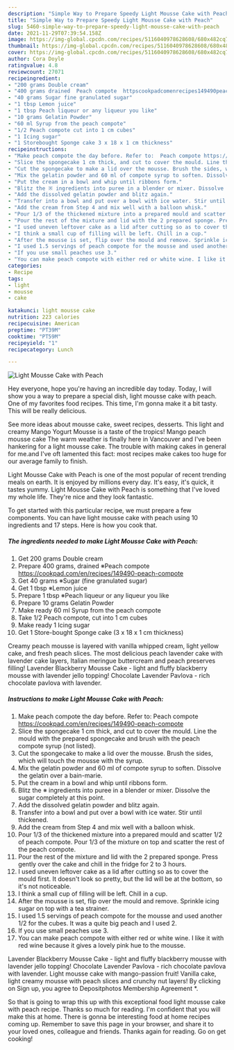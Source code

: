 ```yaml
---
description: "Simple Way to Prepare Speedy Light Mousse Cake with Peach"
title: "Simple Way to Prepare Speedy Light Mousse Cake with Peach"
slug: 5460-simple-way-to-prepare-speedy-light-mousse-cake-with-peach
date: 2021-11-29T07:39:54.158Z
image: https://img-global.cpcdn.com/recipes/5116040978628608/680x482cq70/light-mousse-cake-with-peach-recipe-main-photo.jpg
thumbnail: https://img-global.cpcdn.com/recipes/5116040978628608/680x482cq70/light-mousse-cake-with-peach-recipe-main-photo.jpg
cover: https://img-global.cpcdn.com/recipes/5116040978628608/680x482cq70/light-mousse-cake-with-peach-recipe-main-photo.jpg
author: Cora Doyle
ratingvalue: 4.8
reviewcount: 27071
recipeingredient:
- "200 grams Double cream"
- "400 grams drained  Peach compote  httpscookpadcomenrecipes149490peachcompote"
- "40 grams Sugar fine granulated sugar"
- "1 tbsp Lemon juice"
- "1 tbsp Peach liqueur or any liqueur you like"
- "10 grams Gelatin Powder"
- "60 ml Syrup from the peach compote"
- "1/2 Peach compote cut into 1 cm cubes"
- "1 Icing sugar"
- "1 Storebought Sponge cake 3 x 18 x 1 cm thickness"
recipeinstructions:
- "Make peach compote the day before. Refer to:  Peach compote https://cookpad.com/en/recipes/149490-peach-compote"
- "Slice the spongecake 1 cm thick, and cut to cover the mould. Line the mould with the prepared spongecake and brush with the peach compote syrup (not listed)."
- "Cut the spongecake to make a lid over the mousse. Brush the sides, which will touch the mousse with the syrup."
- "Mix the gelatin powder and 60 ml of compote syrup to soften. Dissolve the gelatin over a bain-marie."
- "Put the cream in a bowl and whip until ribbons form."
- "Blitz the ※ ingredients into puree in a blender or mixer. Dissolve the sugar completely at this point."
- "Add the dissolved gelatin powder and blitz again."
- "Transfer into a bowl and put over a bowl with ice water. Stir until thickened."
- "Add the cream from Step 4 and mix well with a balloon whisk."
- "Pour 1/3 of the thickened mixture into a prepared mould and scatter 1/2 of peach compote. Pour 1/3 of the mixture on top and scatter the rest of the peach compote."
- "Pour the rest of the mixture and lid with the 2 prepared sponge. Press gently over the cake and chill in the fridge for 2 to 3 hours."
- "I used uneven leftover cake as a lid after cutting so as to cover the mould first. It doesn&#39;t look so pretty, but the lid will be at the bottom, so it&#39;s not noticeable."
- "I think a small cup of filling will be left. Chill in a cup."
- "After the mousse is set, flip over the mould and remove. Sprinkle icing sugar on top with a tea strainer."
- "I used 1.5 servings of peach compote for the mousse and used another 1/2 for the cubes. It was a quite big peach and I used 2."
- "If you use small peaches use 3."
- "You can make peach compote with either red or white wine. I like it with red wine because it gives a lovely pink hue to the mousse."
categories:
- Recipe
tags:
- light
- mousse
- cake

katakunci: light mousse cake 
nutrition: 223 calories
recipecuisine: American
preptime: "PT39M"
cooktime: "PT59M"
recipeyield: "1"
recipecategory: Lunch

---
```



![Light Mousse Cake with Peach](https://img-global.cpcdn.com/recipes/5116040978628608/680x482cq70/light-mousse-cake-with-peach-recipe-main-photo.jpg)

Hey everyone, hope you're having an incredible day today. Today, I will show you a way to prepare a special dish, light mousse cake with peach. One of my favorites food recipes. This time, I'm gonna make it a bit tasty. This will be really delicious.

See more ideas about mousse cake, sweet recipes, desserts. This light and creamy Mango Yogurt Mousse is a taste of the tropics! Mango peach mousse cake The warm weather is finally here in Vancouver and I&#39;ve been hankering for a light mousse cake. The trouble with making cakes in general for me.and I&#39;ve oft lamented this fact: most recipes make cakes too huge for our average family to finish.

Light Mousse Cake with Peach is one of the most popular of recent trending meals on earth. It is enjoyed by millions every day. It's easy, it's quick, it tastes yummy. Light Mousse Cake with Peach is something that I've loved my whole life. They're nice and they look fantastic.


To get started with this particular recipe, we must prepare a few components. You can have light mousse cake with peach using 10 ingredients and 17 steps. Here is how you cook that.

<!--inarticleads1-->

##### The ingredients needed to make Light Mousse Cake with Peach:

1. Get 200 grams Double cream
1. Prepare 400 grams, drained  ※Peach compote  https://cookpad.com/en/recipes/149490-peach-compote
1. Get 40 grams ※Sugar (fine granulated sugar)
1. Get 1 tbsp ※Lemon juice
1. Prepare 1 tbsp ※Peach liqueur or any liqueur you like
1. Prepare 10 grams Gelatin Powder
1. Make ready 60 ml Syrup from the peach compote
1. Take 1/2 Peach compote, cut into 1 cm cubes
1. Make ready 1 Icing sugar
1. Get 1 Store-bought Sponge cake (3 x 18 x 1 cm thickness)


Creamy peach mousse is layered with vanilla whipped cream, light yellow cake, and fresh peach slices. The most delicious peach lavender cake with lavender cake layers, Italian meringue buttercream and peach preserves filling! Lavender Blackberry Mousse Cake - light and fluffy blackberry mousse with lavender jello topping! Chocolate Lavender Pavlova - rich chocolate pavlova with lavender. 

<!--inarticleads2-->

##### Instructions to make Light Mousse Cake with Peach:

1. Make peach compote the day before. Refer to:  Peach compote https://cookpad.com/en/recipes/149490-peach-compote
1. Slice the spongecake 1 cm thick, and cut to cover the mould. Line the mould with the prepared spongecake and brush with the peach compote syrup (not listed).
1. Cut the spongecake to make a lid over the mousse. Brush the sides, which will touch the mousse with the syrup.
1. Mix the gelatin powder and 60 ml of compote syrup to soften. Dissolve the gelatin over a bain-marie.
1. Put the cream in a bowl and whip until ribbons form.
1. Blitz the ※ ingredients into puree in a blender or mixer. Dissolve the sugar completely at this point.
1. Add the dissolved gelatin powder and blitz again.
1. Transfer into a bowl and put over a bowl with ice water. Stir until thickened.
1. Add the cream from Step 4 and mix well with a balloon whisk.
1. Pour 1/3 of the thickened mixture into a prepared mould and scatter 1/2 of peach compote. Pour 1/3 of the mixture on top and scatter the rest of the peach compote.
1. Pour the rest of the mixture and lid with the 2 prepared sponge. Press gently over the cake and chill in the fridge for 2 to 3 hours.
1. I used uneven leftover cake as a lid after cutting so as to cover the mould first. It doesn&#39;t look so pretty, but the lid will be at the bottom, so it&#39;s not noticeable.
1. I think a small cup of filling will be left. Chill in a cup.
1. After the mousse is set, flip over the mould and remove. Sprinkle icing sugar on top with a tea strainer.
1. I used 1.5 servings of peach compote for the mousse and used another 1/2 for the cubes. It was a quite big peach and I used 2.
1. If you use small peaches use 3.
1. You can make peach compote with either red or white wine. I like it with red wine because it gives a lovely pink hue to the mousse.


Lavender Blackberry Mousse Cake - light and fluffy blackberry mousse with lavender jello topping! Chocolate Lavender Pavlova - rich chocolate pavlova with lavender. Light mousse cake with mango-passion fruit! Vanilla cake, light creamy mousse with peach slices and crunchy nut layers! By clicking on Sign up, you agree to Depositphotos Membership Agreement *. 

So that is going to wrap this up with this exceptional food light mousse cake with peach recipe. Thanks so much for reading. I'm confident that you will make this at home. There is gonna be interesting food at home recipes coming up. Remember to save this page in your browser, and share it to your loved ones, colleague and friends. Thanks again for reading. Go on get cooking!
